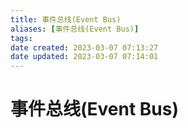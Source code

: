 ```yaml
---
title: 事件总线(Event Bus)
aliases: [事件总线(Event Bus)]
tags: 
date created: 2023-03-07 07:13:27
date updated: 2023-03-07 07:14:01
---
```


# 事件总线(Event Bus)
